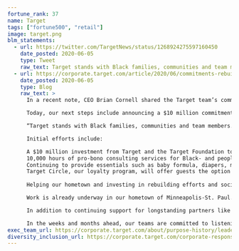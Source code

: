 ```yaml
---
fortune_rank: 37
name: Target
tags: ["fortune500", "retail"]
image: target.png
blm_statements:
  - url: https://twitter.com/TargetNews/status/1268924275597160450
    date_posted: 2020-06-05
    type: Tweet
    raw_text: Target stands with Black families, communities and team members, and we’re committed to using our size scale and resources to help heal and create lasting change.
  - url: https://corporate.target.com/article/2020/06/commitments-rebuilding-and-social-justice
    date_posted: 2020-06-05
    type: Blog
    raw_text: >
      In a recent note, CEO Brian Cornell shared the Target team’s commitment to stand against racism. We pledged to face anxiety, fear and sorrow with purpose, and formed an enterprise task force to determine how to help create solutions for the injustice Black families and people of color face every day.

      Today, our next steps include announcing a $10 million commitment and ongoing resources to advance social justice and support rebuilding and recovery efforts in local communities.

      “Target stands with Black families, communities and team members. As we face an inflection point in Minneapolis and across the country, we’re listening to our team, guests and communities, committed to using our size, scale and resources to help heal and create lasting change,” says Brian Cornell, chairman and CEO, Target.

      Initial efforts include:

      A $10 million investment from Target and the Target Foundation to support long-standing partners such as the National Urban League and the African American Leadership Forum. We will also add new partners in the Minneapolis-St. Paul area and across the country.
      10,000 hours of pro-bono consulting services for Black- and people-of-color-owned small businesses in the Twin Cities, helping with rebuilding efforts.
      Continuing to provide essentials such as baby formula, diapers, medicine and more to communities most in need.
      Target Circle, our loyalty program, will offer guests the option to direct Target funds to local nonprofits and include organizations supporting social justice.
      
      Helping our hometown and investing in rebuilding efforts and social justice

      Work is already underway in our hometown of Minneapolis-St. Paul. Team members have volunteered hundreds of hours toward hands-on cleanup efforts in heavily impacted neighborhoods, building on our company’s history of volunteering 1 million hours each year. Our partnerships with local nonprofits like Second Harvest Heartland have assisted in providing truckloads of essentials like baby formula, medicine and more in recent weeks.

      In addition to continuing support for longstanding partners like the National Urban League, we’ll provide in-kind donations and contributions to additional local nonprofits and national partnerships to create long-term change. In Minneapolis-St. Paul and the surrounding region, the Target Foundation will continue investing in nonprofits addressing systemic and structural barriers facing communities of color. The Foundation’s focuses include investments in Black- and people-of-color-owned businesses and entrepreneurs, along with efforts to promote equity in the areas of housing, asset-building and workforce development. By mid-June, grant applications will open to help Black- and people-of-color-owned small businesses rebuild.

      In the weeks and months ahead, our teams are committed to listening and learning from our communities and nonprofit partners to better understand how Target can support their longer-term needs.
exec_team_url: https://corporate.target.com/about/purpose-history/leadership
diversity_inclusion_url: https://corporate.target.com/corporate-responsibility/diversity-inclusion
---
```

